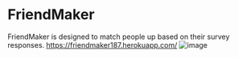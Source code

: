 # FriendMaker
FriendMaker is designed to match people up based on their survey responses.
https://friendmaker187.herokuapp.com/
![image](https://user-images.githubusercontent.com/38965016/52990279-13805300-33cd-11e9-8631-2dd62808afa8.png)




